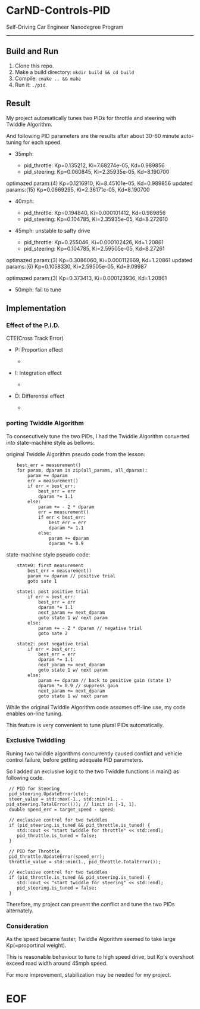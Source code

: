 # CarND-Controls-PID
Self-Driving Car Engineer Nanodegree Program

---


## Build and Run

1. Clone this repo.
2. Make a build directory: `mkdir build && cd build`
3. Compile: `cmake .. && make`
4. Run it: `./pid`. 


## Result

My project automatically tunes two PIDs for throttle and steering with Twiddle Algorithm.

And following PID parameters are the results after about 30-60 minute auto-tuning for each speed.

- 35mph:

  - pid_throttle: Kp=0.135212, Ki=7.68274e-05, Kd=0.989856
  - pid_steering: Kp=0.060845, Ki=2.35935e-05, Kd=8.190700

optimazed param:(4)  Kp=0.1216910, Ki=8.45101e-05, Kd=0.989856
updated params:(15)  Kp=0.0669295, Ki=2.36171e-05, Kd=8.190700

- 40mph: 

  - pid_throttle: Kp=0.194840, Ki=0.000101412, Kd=0.989856
  - pid_steering: Kp=0.104785, Ki=2.35935e-05, Kd=8.272610

- 45mph: unstable to safty drive

  - pid_throttle: Kp=0.255046, Ki=0.000102426, Kd=1.20861
  - pid_steering: Kp=0.104785, Ki=2.59505e-05, Kd=8.27261

optimazed param:(3)  Kp=0.3086060, Ki=0.000112669, Kd=1.20861
 updated params:(6)  Kp=0.1058330, Ki=2.59505e-05, Kd=9.09987

optimazed param:(3)  Kp=0.373413, Ki=0.000123936, Kd=1.20861


- 50mph: fail to tune


## Implementation

### Effect of the P.I.D.

CTE(Cross Track Error)

- P: Proportion effect

  - 

- I: Integration effect

  - 

- D: Differential effect

  - 



### porting Twiddle Algorithm

To consecutively tune the two PIDs,
I had the Twiddle Algorithm converted into state-machine style as bellows:

original Twiddle Algorithm pseudo code from the lesson:

        best_err = measurement()
        for param, dparam in zip(all_params, all_dparam):
            param += dparam
            err = measurement()
            if err < best_err:
                best_err = err
                dparam *= 1.1
            else:
                param += - 2 * dparam
                err = measurement()
                if err < best_err:
                    best_err = err
                    dparam *= 1.1
                else:
                    param += dparam
                    dparam *= 0.9

state-machine style pseudo code:
    
        state0: first measurement
            best_err = measurement()
            param += dparam // positive trial
            goto sate 1
        
        state1: post positive trial
            if err < best_err:
                best_err = err
                dparam *= 1.1
                next_param += next_dparam
                goto state 1 w/ next param
            else:
                param += - 2 * dparam // negative trial
                goto sate 2
        
        state2: post negative trial
            if err < best_err:
                best_err = err
                dparam *= 1.1
                next_param += next_dparam
                goto state 1 w/ next param
            else:
                param += dparam // back to positive gain (state 1)
                dparam *= 0.9 // suppress gain
                next_param += next_dparam
                goto state 1 w/ next param


While the original Twiddle Algorithm code assumes off-line use,
my code enables on-line tuning.

This feature is very convenient to tune plural PIDs automatically.


### Exclusive Twiddling

Runing two twiddle algorithms concurrently caused conflict and vehicle control failure,
before getting adequate PID parameters.

So I added an exclusive logic to the two Twiddle functions in main() as following code.

     // PID for Steering
     pid_steering.UpdateError(cte);
     steer_value = std::max(-1., std::min(+1., - pid_steering.TotalError())); // limit in [-1, 1].
     double speed_err = target_speed - speed;

     // exclusive control for two twiddles
     if (pid_steering.is_tuned && pid_throttle.is_tuned) {
        std::cout << "start twiddle for throttle" << std::endl;
        pid_throttle.is_tuned = false;
     }

     // PID for Throttle
     pid_throttle.UpdateError(speed_err);
     throttle_value = std::min(1., pid_throttle.TotalError());

     // exclusive control for two twiddles
     if (pid_throttle.is_tuned && pid_steering.is_tuned) {
        std::cout << "start twiddle for steering" << std::endl;
        pid_steering.is_tuned = false;
     }


Therefore,
my project can prevent the conflict and tune the two PIDs alternately.


### Consideration

As the speed became faster,
Twiddle Algorithm seemed to take large Kp(=proportinal weight).

This is reasonable behaviour to tune to high speed drive,
but Kp's overshoot exceed road width around 45mph speed.

For more improvement,
stabilization may be needed for my project.




# EOF
